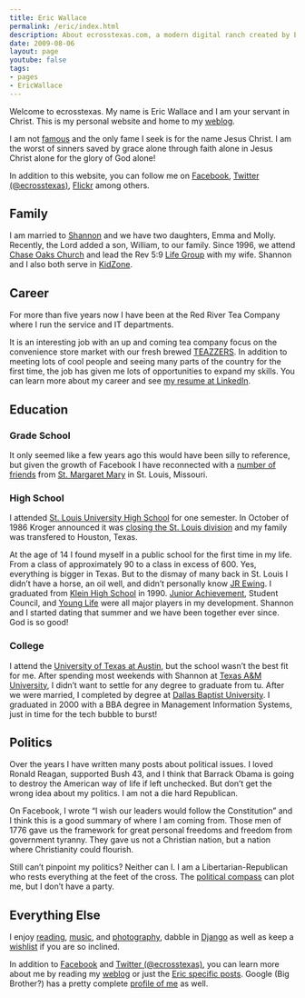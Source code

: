 ```yaml
---
title: Eric Wallace
permalink: /eric/index.html
description: About ecrosstexas.com, a modern digital ranch created by Eric Wallace
date: 2009-08-06
layout: page
youtube: false
tags:
- pages
- EricWallace
---
```


Welcome to ecrosstexas. My name is Eric Wallace and I am your servant in Christ. This is my personal website and home to my <a href="/blog/">weblog</a>.</p>

I am not <a href="/famous-erics/">famous</a> and the only fame I seek is for the name Jesus Christ. I am the worst of sinners saved by grace alone through faith alone in Jesus Christ alone for the glory of God alone!

In addition to this website, you can follow me on <a href="http://www.facebook.com/ecrosstexas">Facebook</a>, <a href="http://twitter.com/ecrosstexas">Twitter (@ecrosstexas)</a>, <a href="http://www.flickr.com/photos/ecrosstexas/">Flickr</a> among others.

## Family

I am married to <a href="http://www.shannonwallace.org/">Shannon</a> and we have two daughters, Emma and Molly. Recently, the Lord added a son, William, to our family. Since 1996, we attend <a href="http://www.chaseoaks.org/">Chase Oaks Church</a> and lead the Rev 5:9 <a href="http://www.chaseoaks.org/get-connected/adults/lifegroup/">Life Group</a> with my wife. Shannon and I also both serve in <a href="http://www.chaseoaks.org/get-connected/children/">KidZone</a>.

## Career

For more than five years now I have been at the Red River Tea Company where I run the service and IT departments.

It is an interesting job with an up and coming tea company focus on the convenience store market with our fresh brewed <a href="http://www.teazzers.com/">TEAZZERS</a>. In addition to meeting lots of cool people and seeing many parts of the country for the first time, the job has given me lots of opportunities to expand my skills. You can learn more about my career and see <a href="http://www.linkedin.com/in/ecrosstexas">my resume at LinkedIn</a>.

## Education

### Grade School

It only seemed like a few years ago this would have been silly to reference, but given the growth of Facebook I have reconnected with a <a title="SMMA Alums on Facebook" href="http://www.facebook.com/group.php?gid=2204820337">number of friends</a> from <a href="http://www.smmaparish.org/">St. Margaret Mary</a> in St. Louis, Missouri.

### High School

I attended <a href="http://www.sluh.org/">St. Louis University High School</a> for one semester. In October of 1986 Kroger announced it was <a title="Wikipedia: Kroger Market Entries and Withdrawals" href="http://en.wikipedia.org/wiki/Kroger#Market_Entries_and_Withdrawals">closing the St. Louis division</a> and my family was transfered to Houston, Texas.

At the age of 14 I found myself in a public school for the first time in my life. From a class of approximately 90 to a class in excess of 600. Yes, everything is bigger in Texas. But to the dismay of many back in St. Louis I didn&#8217;t have a horse, an oil well, and didn&#8217;t personally know <a href="http://en.wikipedia.org/wiki/J._R._Ewing">JR Ewing</a>. I graduated from <a href="http://kleinhs.kleinisd.net/">Klein High School</a> in 1990. <a href="http://www.ja.org/">Junior Achievement</a>, Student Council, and <a href="http://www.younglife.org/">Young Life</a> were all major players in my development. Shannon and I started dating that summer and we have been together ever since. God is so good!

### College

I attend the <a href="http://www.utexas.edu/">University of Texas at Austin</a>, but the school wasn&#8217;t the best fit for me. After spending most weekends with Shannon at
<a href="http://www.tamu.edu/">Texas A&amp;M University</a>, I didn&#8217;t want to settle for any degree to graduate from tu. After we were married, I completed by degree at
<a href="http://www.dbu.edu/">Dallas Baptist University</a>. I graduated in 2000 with a BBA degree in Management Information Systems, just in time for the tech bubble to
burst!

## Politics

Over the years I have written many posts about political issues. I loved Ronald Reagan, supported Bush 43, and I think that Barrack Obama is going to destroy the American way of life if left unchecked. But don&#8217;t get the wrong idea about my politics. I am not a die hard Republican. 

On Facebook, I wrote &#8220;I wish our leaders would follow the Constitution&#8221; and I think this is a good summary of where I am coming from. Those men of 1776 gave us the framework for great personal freedoms and freedom from government tyranny. They gave us not a Christian nation, but a nation where Christianity could flourish.

Still can&#8217;t pinpoint my politics? Neither can I. I am a Libertarian-Republican who rests everything at the feet of the cross. The <a href="https://www.ecrosstexas.com/blog/tag/political-compass">political compass</a> can plot me, but I don&#8217;t have a party.

## Everything Else

I enjoy <a href="http://readernaut.com/ecrosstexas/">reading</a>, <a href="http://www.last.fm/user/ecrosstexas/">music</a>, and <a href="http://www.flickr.com/photos/ecrosstexas/">photography</a>,
dabble in <a href="http://www.djangoproject.com/">Django</a> as well as keep a <a href="/wishlist/">wishlist</a> if you are so inclined.

In addition to <a href="http://www.facebook.com/ecrosstexas">Facebook</a> and <a href="http://twitter.com/ecrosstexas">Twitter (@ecrosstexas)</a>,
you can learn more about me by reading my <a href="/blog/">weblog</a> or just the <a title="Posts about Eric" href="https://www.ecrosstexas.com/tag/ericwallace">Eric
specific posts</a>. Google (Big Brother?) has a pretty complete <a title="Google Profile of Eric Wallace" href="http://www.google.com/profiles/ecrosstexas">profile of me</a> as well.

